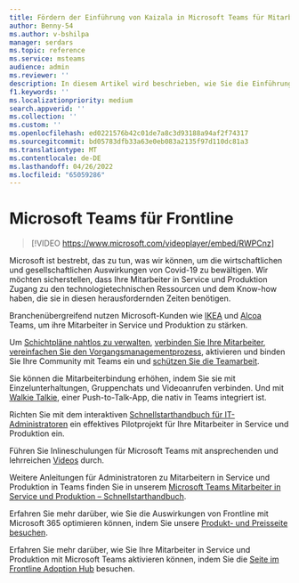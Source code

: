 ```yaml
---
title: Fördern der Einführung von Kaizala in Microsoft Teams für Mitarbeiter in Service und Produktion
author: Benny-54
ms.author: v-bshilpa
manager: serdars
ms.topic: reference
ms.service: msteams
audience: admin
ms.reviewer: ''
description: In diesem Artikel wird beschrieben, wie Sie die Einführung in Microsoft Teams für Mitarbeiter in Service und Produktion fördern und optimieren können.
f1.keywords: ''
ms.localizationpriority: medium
search.appverid: ''
ms.collection: ''
ms.custom: ''
ms.openlocfilehash: ed0221576b42c01de7a8c3d93188a94af2f74317
ms.sourcegitcommit: bd05783dfb33a63e0eb083a2135f97d110dc81a3
ms.translationtype: MT
ms.contentlocale: de-DE
ms.lasthandoff: 04/26/2022
ms.locfileid: "65059286"
---
```

# <a name="microsoft-teams-for-frontline"></a>Microsoft Teams für Frontline

> [!VIDEO https://www.microsoft.com/videoplayer/embed/RWPCnz]

Microsoft ist bestrebt, das zu tun, was wir können, um die wirtschaftlichen und gesellschaftlichen Auswirkungen von Covid-19 zu bewältigen. Wir möchten sicherstellen, dass Ihre Mitarbeiter in Service und Produktion Zugang zu den technologietechnischen Ressourcen und dem Know-how haben, die sie in diesen herausfordernden Zeiten benötigen.

Branchenübergreifend nutzen Microsoft-Kunden wie [IKEA](https://customers.microsoft.com/story/799203-ikea-retailers-teams) und [Alcoa](https://customers.microsoft.com/story/837930-alcoa-manufacturing-teams) Teams, um ihre Mitarbeiter in Service und Produktion zu stärken.

Um [Schichtpläne nahtlos zu verwalten](/microsoftteams/expand-teams-across-your-org/shifts-for-teams-landing-page), [verbinden Sie Ihre Mitarbeiter](https://query.prod.cms.rt.microsoft.com/cms/api/am/binary/RE4M6Xi), [vereinfachen Sie den Vorgangsmanagementprozess](https://query.prod.cms.rt.microsoft.com/cms/api/am/binary/RE4M4Uq), aktivieren und binden Sie Ihre Community mit Teams ein und [schützen Sie die Teamarbeit](/microsoftteams/teams-security-guide).

Sie können die Mitarbeiterbindung erhöhen, indem Sie sie mit Einzelunterhaltungen, Gruppenchats und Videoanrufen verbinden. Und mit [Walkie Talkie](/MicrosoftTeams/walkie-talkie), einer Push-to-Talk-App, die nativ in Teams integriert ist.

Richten Sie mit dem interaktiven [Schnellstarthandbuch für IT-Administratoren](https://config-flw-interactive-guide.immersivelearning.online/) ein effektives Pilotprojekt für Ihre Mitarbeiter in Service und Produktion ein.

Führen Sie Inlineschulungen für Microsoft Teams mit ansprechenden und lehrreichen [Videos](https://support.microsoft.com/office/what-is-shifts-f8efe6e4-ddb3-4d23-b81b-bb812296b821) durch.

Weitere Anleitungen für Administratoren zu Mitarbeitern in Service und Produktion in Teams finden Sie in unserem [Microsoft Teams Mitarbeiter in Service und Produktion – Schnellstarthandbuch](/Microsoftteams/flw-quickstart).

Erfahren Sie mehr darüber, wie Sie die Auswirkungen von Frontline mit Microsoft 365 optimieren können, indem Sie unsere [Produkt- und Preisseite besuchen](https://www.microsoft.com/microsoft-365/enterprise/frontline).

Erfahren Sie mehr darüber, wie Sie Ihre Mitarbeiter in Service und Produktion mit Microsoft Teams aktivieren können, indem Sie die [Seite im Frontline Adoption Hub](https://adoption.microsoft.com/microsoft-teams/frontline-workers/) besuchen.
